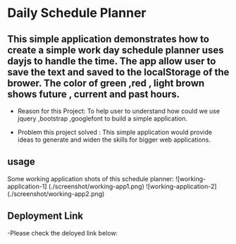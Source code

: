# Daily Schedule Planner
    
## This simple application demonstrates how to create a simple work day schedule planner uses dayjs to handle the time. The app allow user to save the text and saved to the localStorage of the brower. The color of green ,red , light brown shows future , current and past hours.


- Reason for this Project: To help user to understand how could we use jquery ,bootstrap ,googlefont to build a simple application.

- Problem this project solved : This simple application would provide ideas to generate and widen the skills for bigger web applications.


## usage 

Some working application shots of this schedule planner:
![working-application-1] (./screenshot/working-app1.png)
![working-application-2] (./screenshot/working-app2.png)


## Deployment Link

-Please check the deloyed link below:
